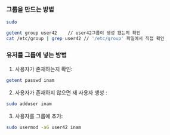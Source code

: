 ### 그룹을 만드는 방법
```bash
sudo 

```


```bash
getent group user42    // user42그룹이 생성 됐는지 확인
cat /etc/group | grep user42 // '/etc/group' 파일에서 직접 확인

```
### 유저를 그룹에 넣는 방법
1. 사용자가 존재하는지 확인:
```bash
getent passwd inam
```
2. 사용자가 존재하지 않으면 새 사용자 생성 :
```bash
sudo adduser inam
```
3. 사용자를 그룹에 추가:
```bash
sudo usermod -aG user42 inam
```